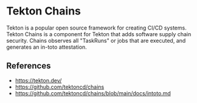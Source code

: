 # Tekton Chains

Tekton is a popular open source framework for creating CI/CD systems. Tekton
Chains is a component for Tekton that adds software supply chain security.
Chains observes all "TaskRuns" or jobs that are executed, and generates an
in-toto attestation.

## References

* https://tekton.dev/
* https://github.com/tektoncd/chains
* https://github.com/tektoncd/chains/blob/main/docs/intoto.md